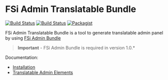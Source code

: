 # FSi Admin Translatable Bundle

[![Build Status](https://img.shields.io/travis/fsi-open/admin-translatable-bundle/master.svg)](https://travis-ci.org/fsi-open/admin-translatable-bundle)
[![Build Status](https://img.shields.io/travis/fsi-open/admin-translatable-bundle/1.0.svg)](https://travis-ci.org/fsi-open/admin-translatable-bundle)
[![Packagist](https://img.shields.io/packagist/v/fsi/admin-translatable-bundle.svg)](https://packagist.org/packages/fsi/admin-translatable-bundle)

FSi Admin Translatable Bundle is a tool to generate translatable admin panel by using [FSi Admin Bundle](https://github.com/fsi-open/admin-bundle)

> **Important** - FSi Admin Bundle is required in version 1.0.*

Documentation:

- [Installation](Resources/doc/installation.md)
- [Translatable Admin Elements](Resources/doc/admin_element.md)

